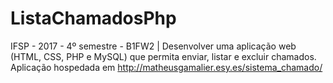 # ListaChamadosPhp
IFSP - 2017 - 4º semestre - B1FW2 | Desenvolver uma aplicação web (HTML, CSS, PHP e MySQL) que permita enviar, listar e excluir chamados.
Aplicação hospedada em http://matheusgamalier.esy.es/sistema_chamado/
